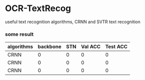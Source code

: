 # OCR-TextRecog
useful text recognition algorithms, CRNN and SVTR text recognition

### some result

| algorithms | backbone | STN | Val ACC |Test ACC |
| ------- | --------- | ------ | ----- | ----- |
| CRNN | 0    | 0  | 0|0|
| CRNN    | 0     | 0 | 0 |0|
| CRNN  | 0     | 0  | 0|0|
